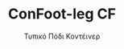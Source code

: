 ---
title: "ConFoot-leg CF"
subtitle: "Τυπικό Πόδι Κοντέινερ"
mainImage: "/images/products/confoot-leg-cf-main.jpg"
gallery:
  - "/images/products/confoot-leg-cf-1.jpg"
  - "/images/products/confoot-leg-cf-2.jpg"
  - "/images/products/confoot-leg-cf-3.jpg"
shortDescription: "Το ConFoot-leg CF είναι το τυπικό μοντέλο ποδιού κοντέινερ μας που μειώνει τον χρόνο που απαιτείται για τη μεταφορά και εκφόρτωση των κοντέινερ, επιτρέποντας στα κοντέινερ να παραμένουν αναμένοντας την εκφόρτωση, ώστε οι οδηγοί να μην χρειάζεται να περιμένουν."
technicalDescription: "Το μοντέλο CF επιτρέπει τη χρήση των κοντέινερ ως επιπλέον αποθηκευτικό χώρο, ενώ παραμένουν έτοιμα για μετακίνηση ανά πάσα στιγμή - απλώς οδηγείστε το ρυμουλκό κάτω από το κοντέινερ, και το ταξίδι συνεχίζεται."
videoID: "C2KwnEb-npU"
specifications:
  - name: "Βάρος"
    value: "24 κιλά ανά πόδι"
  - name: "Φορτωτική Ικανότητα"
    value: "34 τόνους"
  - name: "Εύρος Ρύθμισης"
    value: "1,043 mm έως 1,448 mm"
  - name: "Υλικό"
    value: "Ατσάλι υψηλής ποιότητας"
price: "3.600 EUR"
priceVAT: "4.356 EUR"
pricingNotes: "Διατίθενται εκπτώσεις για μεγάλες ποσότητες. Επικοινωνήστε μαζί μας για λεπτομέρειες."
buyLink: "/contact"
howToUse: |
  1. Τοποθετήστε το πόδι CF στα γωνιακά εξαρτήματα του κοντέινερ
  2. Ενεργοποιήστε το μηχανισμό κλειδώματος
  3. Ρυθμίστε το ύψος, εάν είναι απαραίτητο, εντός του εύρους 1,043 mm έως 1,448 mm
  4. Επαναλάβετε για όλες τις απαραίτητες γωνίες
  5. Κατεβάστε το ρυμουλκό και προχωρήστε, αφήνοντας το κοντέινερ στα πόδια
benefits:
  - title: "Εξοικονόμηση Χρόνου"
    description: "Μειώνει τον χρόνο που απαιτείται για τη μεταφορά και εκφόρτωση των κοντέινερ, καθώς αυτά μπορούν να παραμείνουν αναμένοντας την εκφόρτωση"
  - title: "Αποδοτικότητα Οδηγού"
    description: "Οι οδηγοί δεν χρειάζεται να περιμένουν κατά την εκφόρτωση, απαλλάσσοντάς τους από περιττές καθυστερήσεις"
  - title: "Επιπλέον Αποθηκευτικός Χώρος"
    description: "Τα κοντέινερ μπορούν να χρησιμοποιηθούν ως επιπλέον αποθηκευτικός χώρος όταν δεν μετακινούνται"
  - title: "Άμεση Μετακινησιμότητα"
    description: "Τα κοντέινερ είναι πάντα έτοιμα για μετακίνηση - απλώς οδηγείστε το ρυμουλκό κάτω από το κοντέινερ για να συνεχίσει το ταξίδι"
  - title: "Πολυσχιδείς Εφαρμογές"
    description: "Κατάλληλο για γενική χρήση, αποθήκευση, δεξαμενόκοντέινερ και διάφορες βιομηχανίες"
  - title: "Βελτιστοποίηση Κόστους"
    description: "Βελτιστοποιεί τα κόστη και τον χρόνο με την απλοποίηση των λειτουργιών μεταφοράς και αποθήκευσης"
articleContent: |
  ## Τι είναι το ConFoot-leg CF?

  Το ConFoot-leg CF είναι το τυπικό μοντέλο ποδιού κοντέινερ που έχει σχεδιαστεί για να απλοποιεί τις λειτουργίες μεταφοράς, αποθήκευσης και εφοδιαστικής αλυσίδας. Αυτή η ευέλικτη λύση μειώνει τον χρόνο που απαιτείται για τη μεταφορά και εκφόρτωση των κοντέινερ, επιτρέποντας την αναμονή τους για εκφόρτωση, με αποτέλεσμα οι οδηγοί να μην χρειάζεται να περιμένουν. Το μοντέλο CF μετατρέπει τα κοντέινερ σε ευέλικτες μονάδες αποθήκευσης που παραμένουν έτοιμες για μεταφορά όποτε χρειαστεί.

  ## Κύρια Οφέλη για τη Μεταφορά και την Εφοδιαστική Αλυσίδα

  Το ConFoot-leg CF παρέχει σημαντικά λειτουργικά πλεονεκτήματα για τις επιχειρήσεις που ασχολούνται με τη μεταφορά και την εφοδιαστική αλυσίδα κοντέινερ. Επιτρέποντας στα κοντέινερ να παραμένουν σε αναμονή για εκφόρτωση, μπορείτε να βελτιστοποιήσετε τον χρόνο των οδηγών και τη χρήση του στόλου σας. Οι οδηγοί μπορούν να αφήνουν τα κοντέινερ και να προχωρούν αμέσως στην επόμενη αποστολή τους, εξαλείφοντας περιττές περιόδους αναμονής κατά τη φόρτωση και εκφόρτωση.

  Επιπλέον, τα κοντέινερ εξοπλισμένα με πόδια CF μπορούν να λειτουργήσουν ως πολύτιμος επιπλέον αποθηκευτικός χώρος όταν δεν βρίσκονται σε μεταφορά. Παραμένουν έτοιμα για μετακίνηση ανά πάσα στιγμή - απλώς οδηγείστε το ρυμουλκό κάτω από το κοντέινερ, και το ταξίδι συνεχίζεται. Αυτή η ευελιξία καθιστά το CF μια ιδανική λύση για επιχειρήσεις που επιδιώκουν να ενισχύσουν την αποδοτικότητα της εφοδιαστικής αλυσίδας τους και την αποθηκευτική τους ικανότητα.

  ## Πώς Λειτουργεί

  Το ConFoot-leg CF συνδέεται με ασφάλεια στα γωνιακά εξαρτήματα του κοντέινερ, παρέχοντας σταθερή υποστήριξη ενώ το κοντέινερ διαμορφώνεται για φόρτωση, εκφόρτωση ή αποθήκευση. Τα πόδια διαθέτουν εύρος ρύθμισης από 1,043 mm έως 1,448 mm, επιτρέποντας ευέλικτη τοποθέτηση σε διάφορα λειτουργικά περιβάλλοντα. Κάθε πόδι ζυγίζει 24 κιλά, καθιστώντας τα εύκολα στη διαχείριση από τους χειριστές, ενώ το σύστημα παρέχει σημαντική ικανότητα φόρτωσης 34 τόνων.

  Η διαδικασία εγκατάστασης είναι απλή:
  1. Τοποθετήστε τα πόδια CF στα γωνιακά εξαρτήματα του κοντέινερ
  2. Ενεργοποιήστε το μηχανισμό κλειδώματος για να ασφαλίσετε τα πόδια
  3. Ρυθμίστε το ύψος ανάλογα με τις συγκεκριμένες σας ανάγκες
  4. Κατεβάστε το ρυμουλκό και προχωρήστε, αφήνοντας το κοντέινερ ασφαλώς υποστηριζόμενο από τα πόδια

  Όταν έρθει η ώρα να μετακινήσετε το κοντέινερ, απλώς οδηγείστε το ρυμουλκό πίσω από αυτό, ασφαλίστε το κοντέινερ στον ρυμουλκό, αφαιρέστε τα πόδια και συνεχίστε το ταξίδι.

  ## Εφαρμογές του ConFoot-leg CF

  ### Εταιρείες Μεταφοράς
  Οι εταιρείες μεταφοράς επωφελούνται σημαντικά από την ικανότητα του CF να βελτιστοποιεί τη χρήση του στόλου. Οι οδηγοί μπορούν να παραδώσουν τα κοντέινερ σε πελάτες και να προχωρήσουν αμέσως στην επόμενη αποστολή τους, αντί να περιμένουν για εργασίες φόρτωσης/εκφόρτωσης. Αυτή η απόδοση μπορεί να αυξήσει σημαντικά την αποδοτική δυναμικότητα των υφιστάμενων στόλων ρυμουλκών και να μειώσει τα λειτουργικά κόστη.

  ### Αποθήκευση και Διανομή
  Για τις λειτουργίες αποθήκευσης και διανομής, το CF παρέχει πολύτιμη ευελιξία στη διαχείριση των ροών κοντέινερ. Τα κοντέινερ μπορούν να τοποθετηθούν σε προσωρινούς χώρους αποθήκευσης πάνω σε πόδια, δημιουργώντας επιπλέον χώρους εφεδρείας κατά τις περιόδους αιχμής. Αυτή η προσέγγιση μειώνει τη συμφόρηση στα μπαρκάρισμα φόρτωσης και επιτρέπει πιο αποδοτικό προγραμματισμό των εργασιών φόρτωσης και εκφόρτωσης.

  ### Βιομηχανικές Εγκαταστάσεις
  Οι βιομηχανικές εγκαταστάσεις μπορούν να χρησιμοποιήσουν τα κοντέινερ εξοπλισμένα με CF ως ευέλικτο επιπλέον αποθηκευτικό χώρο για πρώτες ύλες ή τελικά προϊόντα. Τοποθετώντας τα κοντέινερ κοντά στις περιοχές παραγωγής, τα υλικά είναι ευκολότερα προσβάσιμα όταν χρειαστεί, μειώνοντας τα κόστη μεταφοράς και βελτιώνοντας την αποδοτικότητα της παραγωγής.

  ### Λιανικές Επιχειρήσεις
  Οι λιανικές επιχειρήσεις μπορούν να αξιοποιήσουν τα πόδια CF για εποχιακές λύσεις αποθήκευσης, με τα κοντέινερ τοποθετημένα σε στρατηγικές θέσεις για να υποστηρίξουν τη διαχείριση αποθεμάτων κατά τις περιόδους αιχμής. Αυτή η προσέγγιση προσφέρει επιπλέον χωρητικότητα με χαμηλό κόστος χωρίς την ανάγκη μόνιμης επέκτασης των εγκαταστάσεων.

  ## Τεχνικές Προδιαγραφές

  - **Φορτωτική Ικανότητα**: 34 τόνους
  - **Βάρος**: 24 κιλά ανά πόδι
  - **Εύρος Ρύθμισης**: 1,043 mm έως 1,448 mm
  - **Υλικό**: Ατσάλι υψηλής ποιότητας με ανθεκτική επικάλυψη
  - **Συμβατότητα**: Τυπικά γωνιακά εξαρτήματα κοντέινερ

  Το ConFoot-leg CF αποτελεί μια πρακτική λύση για την απλοποίηση των λειτουργιών μεταφοράς και αποθήκευσης, προσφέροντας στις επιχειρήσεις έναν τρόπο βελτιστοποίησης του κόστους και του χρόνου. Επιτρέποντας στα κοντέινερ να παραμένουν σε αναμονή για εκφόρτωση και να χρησιμοποιούνται ως επιπλέον αποθηκευτικός χώρος, το CF βοηθά τις επιχειρήσεις να επιτύχουν μεγαλύτερη αποδοτικότητα και ευελιξία στις διαδικασίες διαχείρισης των κοντέινερ τους.
---